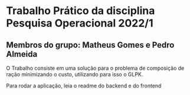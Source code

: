 # Trabalho Prático da disciplina Pesquisa Operacional 2022/1

## Membros do grupo: Matheus Gomes e Pedro Almeida

O Trabalho consiste em uma solução para o problema de composição de ração minimizando o custo, utilizando para isso o GLPK.

Para rodar a aplicação, leia o readme do backend e do frontend
